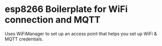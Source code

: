 # esp8266 Boilerplate for WiFi connection and MQTT

Uses WiFiManager to set up an access point that helps you set up WiFi & MQTT credentials.
